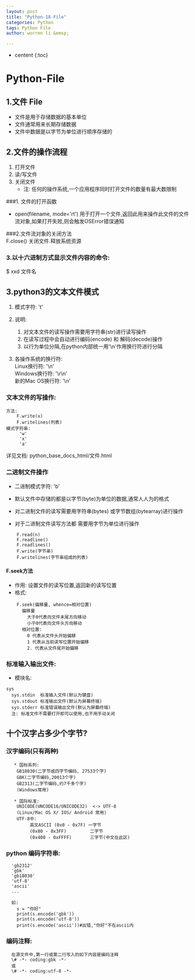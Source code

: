 ```yaml
---
layout: post
title: "Python-18-File"
categories: Python
tags: Python File
author: worren li &emsp;

---
```


* centent
{:toc}

# Python-File  
## 1.文件 File  
   * 文件是用于存储数据的基本单位  
   * 文件通常用来长期存储数据  
   * 文件中数据是以字节为单位进行顺序存储的  

## 2.文件的操作流程  
1. 打开文件  
2. 读/写文件  
3. 关闭文件  
   * 注: 任何的操作系统,一个应用程序同时打开文件的数量有最大数限制  

###1. 文件的打开函数  
   * open(filename, mode='rt') 用于打开一个文件,返回此用来操作此文件的文件流对象,如果打开失败,则会触发OSError错误通知  

###2.文件流对象的关闭方法  
   F.close()  关闭文件.释放系统资源  

### 3.以十六进制方式显示文件内容的命令:  
   $ xxd  文件名  

## 3.python3的文本文件模式  
1. 模式字符: 't'
2. 说明:
    1. 对文本文件的读写操作需要用字符串(str)进行读写操作  
    2. 在读写过程中会自动进行编码(encode) 和 解码(decode)操作  
    3. 以行为单位分隔,在python内部统一用'\n'作用换行符进行分隔  

3. 各操作系统的换行符:  
   Linux换行符: '\n'  
   Windows换行符: '\r\n'  
   新的Mac OS换行符: '\n'  


### 文本文件的写操作:
```
方法:  
    F.write(x)  
    F.writelines(列表)  
模式字符串:
     'w'  
     'x'  
     'a' 
```
  详见文档: python_base_docs_html/文件.html

### 二进制文件操作  
* 二进制模式字符: 'b'
* 默认文件中存储的都是以字节(byte)为单位的数据,通常人人为的格式  
* 对二进制文件的读写需要用字符串(bytes) 或字节数组(bytearray)进行操作  

* 对于二进制文件读写方法都 需要用字节为单位进行操作
```
    F.read(n)
    F.readline()
    F.readlines()
    F.write(字节串)
    F.writelines(字节串组成的列表)
```

#### F.seek方法
* 作用:
   设置文件的读写位置,返回新的读写位置
* 格式:
```
    F.seek(偏移量, whence=相对位置)
      偏移量
        大于0代表向文件末尾方向移动
        小于0代表向文件头方向移动
      相对位置:
        0 代表从文件头开始偏移
        1 代表从当前读写位置开始偏移
        2. 代表从文件尾开始偏移
```

### 标准输入输出文件:
* 模块名:
```
sys
  sys.stdin  标准输入文件(默认为键盘)
  sys.stdout 标准输出文件(默认为屏幕终端)
  sys.stderr 标准错误输出文件(默认为屏幕终端)
  注: 标准文件不需要打开即可以使用,也不用手动关闭
```

## 十个汉字占多少个字节?

### 汉字编码(只有两种)
```
   * 国标系列:  
    GB18030(二字节或四字节编码, 27533个字)  
    GBK(二字节编码,20013个字)  
    GB2313(二字节编码,约7千多个字)  
    (Windows常用)  

   * 国际标准:
    UNICODE(UNCODE16/UNICODE32)  <-> UTF-8  
    (Linux/Mac OS X/ IOS/ Android 常用)  
    UTF-8中:
         英文ASCII (0x0 - 0x7F) 一字节
         (0x80 - 0x3FF)         二字节
         (0x400 - 0xFFFF)       三字节(中文在此区)
```

### python 编码字符串:
```
  'gb2312'
  'gbk'
  'gb18030'
  'utf-8'
  'ascii'
  ...

  如:
    s = "你好"
    print(s.encode('gbk'))
    print(s.encode('utf-8'))
    print(s.encode('ascii'))#出错,"你好"不在ascii内
```


### 编码注释:
```
  在源文件中,第一行或第二行写入的如下内容是编码注释
  \# -*- coding:gbk -*- 
  或 
  \# -*- coding:utf-8 -*-
```